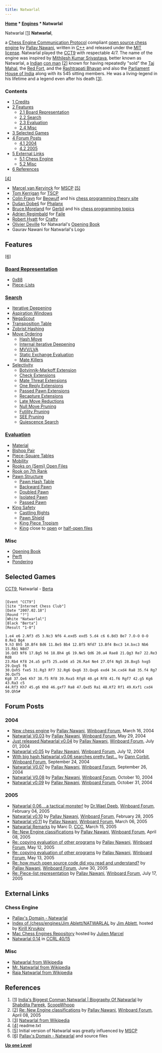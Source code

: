 ```yaml
---
title: Natwarlal
---
```

**[Home](Home "Home") \* [Engines](Engines "Engines") \* Natwarlal**



 [](File:Natwarlal.jpg) Natwarlal <a id="cite-note-1" href="#cite-ref-1">[1]</a> 
**Natwarlal**,  

a [Chess Engine Communication Protocol](Chess_Engine_Communication_Protocol "Chess Engine Communication Protocol") compliant [open source chess engine](Category:Open_Source "Category:Open Source") by [Pallav Nawani](Pallav_Nawani "Pallav Nawani"), written in [C++](Cpp "Cpp") and released under the [MIT license](Massachusetts_Institute_of_Technology#License "Massachusetts Institute of Technology"). Natwarlal played the [CCT9](CCT9 "CCT9") with respectable 4/7. 
The name of the engine was inspired by [Mithilesh Kumar Srivastava](https://en.wikipedia.org/wiki/Natwarlal), better known as Natwarlal, a [Indian](https://en.wikipedia.org/wiki/India) [con man](https://en.wikipedia.org/wiki/Confidence_trick) <a id="cite-note-2" href="#cite-ref-2">[2]</a> known for having repeatedly "sold" the [Taj Mahal](https://en.wikipedia.org/wiki/Taj_Mahal), the [Red Fort](https://en.wikipedia.org/wiki/Red_Fort), and the [Rashtrapati Bhavan](https://en.wikipedia.org/wiki/Rashtrapati_Bhavan) and also the [Parliament House of India](https://en.wikipedia.org/wiki/Sansad_Bhavan) along with its 545 sitting members. He was a living-legend in his lifetime and a legend even after his death <a id="cite-note-3" href="#cite-ref-3">[3]</a>. 



### Contents


* [1 Credits](#credits)
* [2 Features](#features)
	+ [2.1 Board Representation](#board-representation)
	+ [2.2 Search](#search)
	+ [2.3 Evaluation](#evaluation)
	+ [2.4 Misc](#misc)
* [3 Selected Games](#selected-games)
* [4 Forum Posts](#forum-posts)
	+ [4.1 2004](#2004)
	+ [4.2 2005](#2005)
* [5 External Links](#external-links)
	+ [5.1 Chess Engine](#chess-engine)
	+ [5.2 Misc](#misc-2)
* [6 References](#references)






<a id="cite-note-4" href="#cite-ref-4">[4]</a>



* [Marcel van Kervinck](Marcel_van_Kervinck "Marcel van Kervinck") for [MSCP](MSCP "MSCP") <a id="cite-note-5" href="#cite-ref-5">[5]</a>
* [Tom Kerrigan](Tom_Kerrigan "Tom Kerrigan") for [TSCP](TSCP "TSCP")
* [Colin Frayn](Colin_Frayn "Colin Frayn") for [Beowulf](Beowulf "Beowulf") and his [chess programming theory site](Colin_Frayn#Theory "Colin Frayn")
* [Dušan Dobeš](Du%C5%A1an_Dobe%C5%A1 "Dušan Dobeš") for [Phalanx](Phalanx "Phalanx")
* [Bruce Moreland](Bruce_Moreland "Bruce Moreland") for [Gerbil](Gerbil "Gerbil") and his [chess programming topics](Bruce_Moreland#Topics "Bruce Moreland")
* [Adrien Regimbald](Adrien_Regimbald "Adrien Regimbald") for [Faile](Faile "Faile")
* [Robert Hyatt](Robert_Hyatt "Robert Hyatt") for [Crafty](Crafty "Crafty")
* [Olivier Deville](Olivier_Deville "Olivier Deville") for Natwarlal's [Opening Book](Opening_Book "Opening Book")
 * Gaurav Nawani for Natwarlal's Logo [](File:Natwarlal_logo.jpg) 


## Features


<a id="cite-note-6" href="#cite-ref-6">[6]</a>



### [Board Representation](Board_Representation "Board Representation")


* [0x88](0x88 "0x88")
* [Piece-Lists](Piece-Lists "Piece-Lists")


### [Search](Search "Search")


* [Iterative Deepening](Iterative_Deepening "Iterative Deepening")
* [Aspiration Windows](Aspiration_Windows "Aspiration Windows")
* [NegaScout](NegaScout "NegaScout")
* [Transposition Table](Transposition_Table "Transposition Table")
* [Zobrist Hashing](Zobrist_Hashing "Zobrist Hashing")
* [Move Ordering](Move_Ordering "Move Ordering")
	+ [Hash Move](Hash_Move "Hash Move")
	+ [Internal Iterative Deepening](Internal_Iterative_Deepening "Internal Iterative Deepening")
	+ [MVV/LVA](MVV-LVA "MVV-LVA")
	+ [Static Exchange Evaluation](Static_Exchange_Evaluation "Static Exchange Evaluation")
	+ [Mate Killers](Mate_Killers "Mate Killers")
* [Selectivity](Selectivity "Selectivity")
	+ [Botvinnik-Markoff Extension](Botvinnik-Markoff_Extension "Botvinnik-Markoff Extension")
	+ [Check Extensions](Check_Extensions "Check Extensions")
	+ [Mate Threat Extensions](Mate_Threat_Extensions "Mate Threat Extensions")
	+ [One Reply Extensions](One_Reply_Extensions "One Reply Extensions")
	+ [Passed Pawn Extensions](Passed_Pawn_Extensions "Passed Pawn Extensions")
	+ [Recapture Extensions](Recapture_Extensions "Recapture Extensions")
	+ [Late Move Reductions](Late_Move_Reductions "Late Move Reductions")
	+ [Null Move Pruning](Null_Move_Pruning "Null Move Pruning")
	+ [Futility Pruning](Futility_Pruning "Futility Pruning")
	+ [SEE Pruning](Static_Exchange_Evaluation "Static Exchange Evaluation")
	+ [Quiescence Search](Quiescence_Search "Quiescence Search")


### [Evaluation](Evaluation "Evaluation")


* [Material](Material "Material")
* [Bishop Pair](Bishop_Pair "Bishop Pair")
* [Piece-Square Tables](Piece-Square_Tables "Piece-Square Tables")
* [Mobility](Mobility "Mobility")
* [Rooks on (Semi) Open Files](Rook_on_Open_File "Rook on Open File")
* [Rook on 7th Rank](Rook_on_Seventh "Rook on Seventh")
* [Pawn Structure](Pawn_Structure "Pawn Structure")
	+ [Pawn Hash Table](Pawn_Hash_Table "Pawn Hash Table")
	+ [Backward Pawn](Backward_Pawn "Backward Pawn")
	+ [Doubled Pawn](Doubled_Pawn "Doubled Pawn")
	+ [Isolated Pawn](Isolated_Pawn "Isolated Pawn")
	+ [Passed Pawn](Passed_Pawn "Passed Pawn")
* [King Safety](King_Safety "King Safety")
	+ [Castling Rights](Castling_Rights "Castling Rights")
	+ [Pawn Shield](King_Safety#PawnShield "King Safety")
	+ [King Piece Tropism](King_Safety#KingTropism "King Safety")
	+ [King](King "King") close to [open](Open_File "Open File") or [half-open files](Half-open_File "Half-open File")


### Misc


* [Opening Book](Opening_Book "Opening Book")
* [Perft](Perft "Perft")
* [Pondering](Pondering "Pondering")


## Selected Games


[CCT9](CCT9 "CCT9"), Natwarlal - [Berta](Berta "Berta")




```

[Event "CCT9"]
[Site "Internet Chess Club"]
[Date "2007.02.18"]
[Round "?"]
[White "Natwarlal"]
[Black "Berta"]
[Result "1-0"]
 
1.e4 e6 2.Nf3 d5 3.Nc3 Nf6 4.exd5 exd5 5.d4 c6 6.Bd3 Be7 7.O-O O-O 8.Re1 Bg4 
9.h3 Bh5 10.Bf4 Bd6 11.Be5 Bb4 12.Bf5 Nfd7 13.Bf4 Bxc3 14.bxc3 Nb6 15.Rb1 N8d7 
16.Qd3 Nf6 17.Bg5 h6 18.Bh4 g6 19.Ne5 Qd6 20.a4 Rae8 21.Qg3 Re7 22.Re3 Rd8 
23.Rb4 Kf8 24.a5 gxf5 25.axb6 a5 26.Ra4 Ne4 27.Qf4 Ng5 28.Bxg5 hxg5 29.Qxg5 f6 
30.Qxh5 fxe5 31.Rg3 Rf7 32.Rg6 Qxg6 33.Qxg6 exd4 34.cxd4 Ra8 35.f4 Rg7 36.Qxf5 
Kg8 37.Qe6 Kh7 38.f5 Rf8 39.Rxa5 Rfg8 40.g4 Rf8 41.f6 Rgf7 42.g5 Kg6 43.Ra3 c5 
44.Rf3 Kh7 45.g6 Kh8 46.gxf7 Ra8 47.Qxd5 Ra1 48.Kf2 Rf1 49.Kxf1 cxd4 50.Qh5#

```

## Forum Posts


### 2004


* [New chess engine](http://www.open-aurec.com/wbforum/viewtopic.php?f=18&t=46915) by [Pallav Nawani](Pallav_Nawani "Pallav Nawani"), [Winboard Forum](Computer_Chess_Forums "Computer Chess Forums"), March 16, 2004
* [Natwarlal V0.03](http://www.open-aurec.com/wbforum/viewtopic.php?f=18&t=47710) by [Pallav Nawani](Pallav_Nawani "Pallav Nawani"), [Winboard Forum](Computer_Chess_Forums "Computer Chess Forums"), May 29, 2004
* [Just released Natwarlal v0.04](http://www.open-aurec.com/wbforum/viewtopic.php?f=18&t=48063) by [Pallav Nawani](Pallav_Nawani "Pallav Nawani"), [Winboard Forum](Computer_Chess_Forums "Computer Chess Forums"), July 01, 2004
* [Natwarlal v0.05](http://www.open-aurec.com/wbforum/viewtopic.php?f=18&t=48169) by [Pallav Nawani](Pallav_Nawani "Pallav Nawani"), [Winboard Forum](Computer_Chess_Forums "Computer Chess Forums"), July 12, 2004
* [With big hash Natwarlal v0.06 searches pretty fast...](http://www.open-aurec.com/wbforum/viewtopic.php?f=18&t=49036) by [Dann Corbit](Dann_Corbit "Dann Corbit"), [Winboard Forum](Computer_Chess_Forums "Computer Chess Forums"), September 24, 2004
* [Natwarlal V0.07](http://www.open-aurec.com/wbforum/viewtopic.php?f=18&t=49082) by [Pallav Nawani](Pallav_Nawani "Pallav Nawani"), [Winboard Forum](Computer_Chess_Forums "Computer Chess Forums"), September 26, 2004
* [Natwarlal V0.08](http://www.open-aurec.com/wbforum/viewtopic.php?f=2&t=229) by [Pallav Nawani](Pallav_Nawani "Pallav Nawani"), [Winboard Forum](Computer_Chess_Forums "Computer Chess Forums"), October 10, 2004
* [Natwarlal v0.09](http://www.open-aurec.com/wbforum/viewtopic.php?f=2&t=443) by [Pallav Nawani](Pallav_Nawani "Pallav Nawani"), [Winboard Forum](Computer_Chess_Forums "Computer Chess Forums"), October 31, 2004


### 2005


* [Natwarlal 0.06....a tactical monster!](http://www.open-aurec.com/wbforum/viewtopic.php?f=2&t=1552) by [Dr.Wael Deeb](index.php?title=Dr.Wael_Deeb&action=edit&redlink=1 "Dr.Wael Deeb (page does not exist)"), [Winboard Forum](Computer_Chess_Forums "Computer Chess Forums"), February 04, 2005
* [Natwarlal v0.10](http://www.open-aurec.com/wbforum/viewtopic.php?f=2&t=1811) by [Pallav Nawani](Pallav_Nawani "Pallav Nawani"), [Winboard Forum](Computer_Chess_Forums "Computer Chess Forums"), February 28, 2005
* [Natwarlal v0.11](http://www.open-aurec.com/wbforum/viewtopic.php?f=2&t=1884) by [Pallav Nawani](Pallav_Nawani "Pallav Nawani"), [Winboard Forum](Computer_Chess_Forums "Computer Chess Forums"), March 06, 2005
* [Natwarlal Remarks](https://www.stmintz.com/ccc/index.php?id=416869) by Marc D, [CCC](CCC "CCC"), March 15, 2005
* [Re: New Engine classifications](http://www.open-aurec.com/wbforum/viewtopic.php?f=2&t=2178&p=10172#p10172) by [Pallav Nawani](Pallav_Nawani "Pallav Nawani"), [Winboard Forum](Computer_Chess_Forums "Computer Chess Forums"), April 08, 2005
* [Re: copying evaluation of other programs](http://www.open-aurec.com/wbforum/viewtopic.php?f=4&t=2456&p=11816#p11736) by [Pallav Nawani](Pallav_Nawani "Pallav Nawani"), [Winboard Forum](Computer_Chess_Forums "Computer Chess Forums"), May 12, 2005
* [Re: copying evaluation of other programs](http://www.open-aurec.com/wbforum/viewtopic.php?f=4&t=2456&p=11816#p11816) by [Pallav Nawani](Pallav_Nawani "Pallav Nawani"), [Winboard Forum](Computer_Chess_Forums "Computer Chess Forums"), May 13, 2005
* [Re: how much open source code did you read and understand?](http://www.open-aurec.com/wbforum/viewtopic.php?f=4&t=2877&p=14199#p14199) by [Pallav Nawani](Pallav_Nawani "Pallav Nawani"), [Winboard Forum](Computer_Chess_Forums "Computer Chess Forums"), June 30, 2005
* [Re: Piece-list representation](http://www.open-aurec.com/wbforum/viewtopic.php?f=4&t=3110&p=15091#p15091) by [Pallav Nawani](Pallav_Nawani "Pallav Nawani"), [Winboard Forum](Computer_Chess_Forums "Computer Chess Forums"), July 17, 2005


## External Links


### Chess Engine


* [Pallav's Domain - Natwarlal](http://www.oocities.org/pallavnawani/chess-natwarlal.html)
* [Index of /chess/engines/Jim Ablett/NATWARLAL](http://kirr.homeunix.org/chess/engines/Jim%20Ablett/NATWARLAL/) by [Jim Ablett](Jim_Ablett "Jim Ablett"), hosted by [Kirill Kryukov](Kirill_Kryukov "Kirill Kryukov")
* [Mac Chess Engines Repository](http://julien.marcel.free.fr/macchess/Chess_on_Mac/Engines.html) hosted by [Julien Marcel](Julien_Marcel "Julien Marcel")
* [Natwarlal 0.14](https://ccrl.chessdom.com/ccrl/4040/cgi/engine_details.cgi?match_length=30&each_game=1&print=Details&each_game=1&eng=Natwarlal%200.14#Natwarlal_0_14) in [CCRL 40/15](CCRL "CCRL")


### Misc


* [Natwarlal from Wikipedia](https://en.wikipedia.org/wiki/Natwarlal)
* [Mr. Natwarlal from Wikipedia](https://en.wikipedia.org/wiki/Mr._Natwarlal)
* [Raja Natwarlal from Wikipedia](https://en.wikipedia.org/wiki/Raja_Natwarlal)


## References


1. <a id="cite-ref-1" href="#cite-note-1">[1]</a> [India's Biggest Conman Natwarlal | Biography Of Natwarlal](https://www.scoopwhoop.com/Natwarlal-Indias-Greatest-Conman-Who-Sold-Taj-Mahal/) by [Shabdita Pareek](https://www.scoopwhoop.com/author/shabdita-pareek/?ref=page_article), [ScoopWhoop](https://en.wikipedia.org/wiki/ScoopWhoop)
2. <a id="cite-ref-2" href="#cite-note-2">[2]</a> [Re: New Engine classifications](http://www.open-aurec.com/wbforum/viewtopic.php?f=2&t=2178&p=10172#p10172) by [Pallav Nawani](Pallav_Nawani "Pallav Nawani"), [Winboard Forum](Computer_Chess_Forums "Computer Chess Forums"), April 08, 2005
3. <a id="cite-ref-3" href="#cite-note-3">[3]</a> [Natwarlal from Wikipedia](https://en.wikipedia.org/wiki/Natwarlal)
4. <a id="cite-ref-4" href="#cite-note-4">[4]</a> readme.txt
5. <a id="cite-ref-5" href="#cite-note-5">[5]</a> Initial version of Natwarlal was greatly influenced by [MSCP](MSCP "MSCP")
6. <a id="cite-ref-6" href="#cite-note-6">[6]</a> [Pallav's Domain - Natwarlal](http://www.oocities.org/pallavnawani/chess-natwarlal.html) and source files

**[Up one Level](Engines "Engines")**







 

